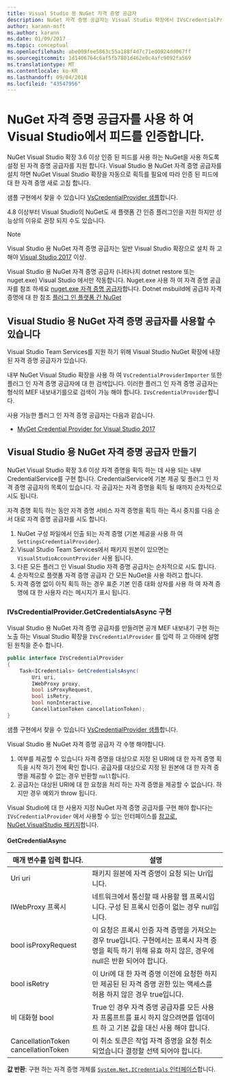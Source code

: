 ```yaml
---
title: Visual Studio 용 NuGet 자격 증명 공급자
description: NuGet 자격 증명 공급자는 Visual Studio 확장에서 IVsCredentialProvider 인터페이스를 구현 하 여 피드를 사용 하 여 인증 합니다.
author: karann-msft
ms.author: karann
ms.date: 01/09/2017
ms.topic: conceptual
ms.openlocfilehash: abe009fee5863c55a188f4d7c71ed0924dd067ff
ms.sourcegitcommit: 1d1406764c6af5fb7801d462e0c4afc9092fa569
ms.translationtype: MT
ms.contentlocale: ko-KR
ms.lasthandoff: 09/04/2018
ms.locfileid: "43547956"
---
```

# <a name="authenticating-feeds-in-visual-studio-with-nuget-credential-providers"></a>NuGet 자격 증명 공급자를 사용 하 여 Visual Studio에서 피드를 인증합니다.

NuGet Visual Studio 확장 3.6 이상 인증 된 피드를 사용 하는 NuGet을 사용 하도록 설정 된 자격 증명 공급자를 지원 합니다.
Visual Studio 용 NuGet 자격 증명 공급자를 설치 하면 NuGet Visual Studio 확장을 자동으로 획득를 필요에 따라 인증 된 피드에 대 한 자격 증명 새로 고침 합니다.

샘플 구현에서 찾을 수 있습니다 [VsCredentialProvider 샘플](https://github.com/NuGet/Samples/tree/master/VsCredentialProvider)합니다.

4.8 이상부터 Visual Studio의 NuGet도 새 플랫폼 간 인증 플러그인을 지원 하지만 성능상의 이유로 권장 되지 수도 있습니다.

> [!Note]
> Visual Studio 용 NuGet 자격 증명 공급자는 일반 Visual Studio 확장으로 설치 하 고 해야 [Visual Studio 2017](http://aka.ms/vs/15/release/vs_enterprise.exe) 이상.
>
> Visual Studio 용 NuGet 자격 증명 공급자 (나타나지 dotnet restore 또는 nuget.exe) Visual Studio 에서만 작동합니다. Nuget.exe 사용 하 여 자격 증명 공급자를 참조 하세요 [nuget.exe 자격 증명 공급자](nuget-exe-Credential-providers.md)합니다.
> Dotnet msbuild에 공급자 자격 증명에 대 한 참조 [플러그 인 플랫폼 간 NuGet](nuget-cross-platform-authentication-plugin.md)

## <a name="available-nuget-credential-providers-for-visual-studio"></a>Visual Studio 용 NuGet 자격 증명 공급자를 사용할 수 있습니다

Visual Studio Team Services를 지원 하기 위해 Visual Studio NuGet 확장에 내장 된 자격 증명 공급자가 있습니다.

내부 NuGet Visual Studio 확장을 사용 하 여 `VsCredentialProviderImporter` 또한 플러그 인 자격 증명 공급자에 대 한 검색입니다. 이러한 플러그 인 자격 증명 공급자는 형식의 MEF 내보내기를으로 검색이 가능 해야 합니다. `IVsCredentialProvider`합니다.

사용 가능한 플러그 인 자격 증명 공급자는 다음과 같습니다.

- [MyGet Credential Provider for Visual Studio 2017](http://docs.myget.org/docs/reference/credential-provider-for-visual-studio)

## <a name="creating-a-nuget-credential-provider-for-visual-studio"></a>Visual Studio 용 NuGet 자격 증명 공급자 만들기

NuGet Visual Studio 확장 3.6 이상 자격 증명을 획득 하는 데 사용 되는 내부 CredentialService를 구현 합니다. CredentialService에 기본 제공 및 플러그 인 자격 증명 공급자의 목록이 있습니다. 각 공급자는 자격 증명을 획득 될 때까지 순차적으로 시도 됩니다.

자격 증명 획득 하는 동안 자격 증명 서비스 자격 증명을 획득 하는 즉시 중지를 다음 순서 대로 자격 증명 공급자를 시도 합니다.

1. NuGet 구성 파일에서 인출 되는 자격 증명 (기본 제공을 사용 하 여 `SettingsCredentialProvider`).
1. Visual Studio Team Services에서 패키지 원본이 있으면는 `VisualStudioAccountProvider` 사용 됩니다.
1. 다른 모든 플러그 인 Visual Studio 자격 증명 공급자는 순차적으로 시도 합니다.
1. 순차적으로 플랫폼 자격 증명 공급자 간 모든 NuGet을 사용 하려고 합니다.
1. 자격 증명 없이 아직 획득 하는 경우 표준 기본 인증 대화 상자를 사용 하 여 자격 증명에 대 한 사용자 라는 메시지가 표시 됩니다.

### <a name="implementing-ivscredentialprovidergetcredentialsasync"></a>IVsCredentialProvider.GetCredentialsAsync 구현

Visual Studio 용 NuGet 자격 증명 공급자를 만들려면 공개 MEF 내보내기 구현 하는 노출 하는 Visual Studio 확장을 `IVsCredentialProvider` 를 입력 하 고 아래에 설명 된 원칙을 준수 합니다.

```cs
public interface IVsCredentialProvider
{
    Task<ICredentials> GetCredentialsAsync(
        Uri uri,
        IWebProxy proxy,
        bool isProxyRequest,
        bool isRetry,
        bool nonInteractive,
        CancellationToken cancellationToken);
}
```

샘플 구현에서 찾을 수 있습니다 [VsCredentialProvider 샘플](https://github.com/NuGet/Samples/tree/master/VsCredentialProvider)합니다.

Visual Studio 용 NuGet 자격 증명 공급자 각 수행 해야합니다.

1. 여부를 제공할 수 있습니다 자격 증명을 대상으로 지정 된 URI에 대 한 자격 증명 획득을 시작 하기 전에 확인 합니다. 공급자를 대상으로 지정 된 원본에 대 한 자격 증명을 제공할 수 없는 경우 반환할 `null`합니다.
1. 공급자는 대상된 URI에 대 한 요청을 처리 하는 자격 증명을 제공할 수 없습니다. 하지만 경우 예외가 throw 됩니다.

Visual Studio에 대 한 사용자 지정 NuGet 자격 증명 공급자를 구현 해야 합니다는 `IVsCredentialProvider` 에서 사용할 수 있는 인터페이스를 [참고로, NuGet.VisualStudio 패키지](https://www.nuget.org/packages/NuGet.VisualStudio/)합니다.

#### <a name="getcredentialasync"></a>GetCredentialAsync

| 매개 변수를 입력 합니다. |설명|
| ----------------|-----------|
| Uri uri | 패키지 원본에 자격 증명이 요청 되는 Uri입니다.|
| IWebProxy 프록시 | 네트워크에서 통신할 때 사용할 웹 프록시입니다. 구성 된 프록시 인증이 없는 경우 null입니다. |
| bool isProxyRequest | 이 요청은 프록시 인증 자격 증명을 가져오는 경우 true입니다. 구현에서는 프록시 자격 증명을 획득 하기 위해 유효 하지 않은, 경우에 null은 반환 되어야 합니다. |
| bool isRetry | 이 Uri에 대 한 자격 증명 이전에 요청한 하지만 제공된 된 자격 증명 권한 있는 액세스를 허용 하지 않은 경우 true입니다. |
| 비 대화형 bool | True 인 경우 자격 증명 공급자를 모든 사용자 프롬프트를 표시 하지 않으려면를 업데이트 하 고 기본 값을 대신 사용 해야 합니다. |
| CancellationToken cancellationToken | 이 취소 토큰은 작업 자격 증명을 요청 취소 되었습니다 결정할 선택 되어야 합니다. |

**값 반환**: 구현 하는 자격 증명 개체를 [ `System.Net.ICredentials` 인터페이스](/dotnet/api/system.net.icredentials?view=netstandard-2.0)합니다.
